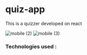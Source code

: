 # quiz-app
This is a quizzer developed on react

![mobile (2)](https://user-images.githubusercontent.com/93996532/185512983-7bf50f02-d509-4559-991c-7b4c77de8430.png)
![mobile (3)](https://user-images.githubusercontent.com/93996532/185512988-11f42f9c-5014-4da3-9df7-9fc1e85f36b5.png)

### Technologies used :
